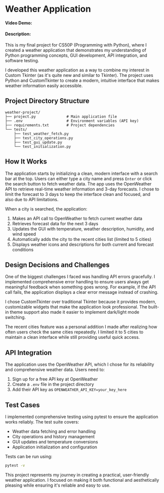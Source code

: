 # Weather Application
#### Video Demo:  <URL HERE>
#### Description:

This is my final project for CS50P (Programming with Python), where I created a weather application that demonstrates my understanding of Python programming concepts, GUI development, API integration, and software testing.

I developed this weather application as a way to combine my interest in Custom Tkinter (as it's quite new and similar to Tkinter). The project uses Python and CustomTkinter to create a modern, intuitive interface that makes weather information easily accessible.

## Project Directory Structure
```
weather-project/
├── project.py              # Main application file
├── .env                    # Environment variables (API key)
├── requirements.txt        # Project dependencies
└── tests/
    ├── test_weather_fetch.py
    ├── test_city_operations.py
    ├── test_gui_update.py
    └── test_initialization.py
```

## How It Works

The application starts by initializing a clean, modern interface with a search bar at the top. Users can either type a city name and press `Enter` or click the search button to fetch weather data. The app uses the OpenWeather API to retrieve real-time weather information and 3-day forecasts. I chose to limit the forecast to 3 days to keep the interface clean and focused, and also due to API limitations.

When a city is searched, the application:
1. Makes an API call to OpenWeather to fetch current weather data
2. Retrieves forecast data for the next 3 days
3. Updates the GUI with temperature, weather description, humidity, and wind speed
4. Automatically adds the city to the recent cities list (limited to 5 cities)
5. Displays weather icons and descriptions for both current and forecast conditions

## Design Decisions and Challenges

One of the biggest challenges I faced was handling API errors gracefully. I implemented comprehensive error handling to ensure users always get meaningful feedback when something goes wrong. For example, if the API call fails, the application displays a clear error message instead of crashing.

I chose CustomTkinter over traditional Tkinter because it provides modern, customizable widgets that make the application look professional. The built-in theme support also made it easier to implement dark/light mode switching.

The recent cities feature was a personal addition I made after realizing how often users check the same cities repeatedly. I limited it to 5 cities to maintain a clean interface while still providing useful quick access.

## API Integration

The application uses the OpenWeather API, which I chose for its reliability and comprehensive weather data. Users need to:
1. Sign up for a free API key at OpenWeather
2. Create a `.env` file in the project directory
3. Add their API key as `OPENWEATHER_API_KEY=your_key_here`

## Test Cases

I implemented comprehensive testing using pytest to ensure the application works reliably. The test suite covers:
- Weather data fetching and error handling
- City operations and history management
- GUI updates and temperature conversions
- Application initialization and configuration

Tests can be run using:
```bash
pytest -v
```

This project represents my journey in creating a practical, user-friendly weather application. I focused on making it both functional and aesthetically pleasing while ensuring it's reliable and easy to use.